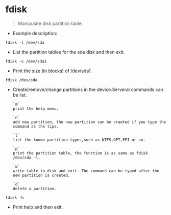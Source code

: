 # fdisk
> Manipulate disk partition table.

- Example description:

`fdisk -l /dev/sda`
- List  the  partition  tables for the sda disk and then exit.

`fdisk -s /dev/sda1`
- Print the size (in blocks) of /dev/sda1.

`fdisk /dev/sda`
- Create/remove/change partitions in the device.Serveral commands can be list.

      `m`
      print the help menu.
      
      `n`
      add new partition, the new partition can be craeted if you type the command as the tips.
      
      `l`
      list the known partition types,such as NTFS,GPT,EFI or so.
      
      `p`
      print the partition table, the function is as same as fdisk /dev/sda -l.
      
      `w`
      write table to disk and exit. The command can be typed after the new partition is created.
      
      `d`
      delete a partition.    
      
`fdisk -h`
- Print help and then exit.

